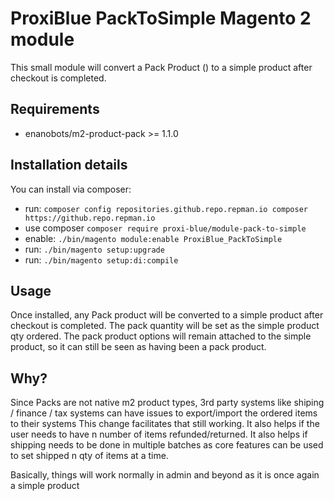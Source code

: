# ProxiBlue PackToSimple Magento 2 module

This small module will convert a Pack Product () to a simple product after checkout is completed.

## Requirements

* enanobots/m2-product-pack >= 1.1.0

## Installation details

You can install via composer:

* run: `composer config repositories.github.repo.repman.io composer https://github.repo.repman.io`
* use composer `composer require proxi-blue/module-pack-to-simple`
* enable: `./bin/magento module:enable ProxiBlue_PackToSimple`
* run: `./bin/magento setup:upgrade`
* run: `./bin/magento setup:di:compile`

## Usage

Once installed, any Pack product will be converted to a simple product after checkout is completed.
The pack quantity will be set as the simple product qty ordered.
The pack product options will remain attached to the simple product, so it can still be seen as having been a pack product.

## Why?

Since Packs are not native m2 product types, 3rd party systems like shiping / finance / tax systems can have issues to export/import the ordered items to their systems
This change facilitates that still working.
It also helps if the user needs to have n number of items refunded/returned.
It also helps if shipping needs to be done in multiple batches as core features can be used to set shipped n qty of items at a time.

Basically, things will work normally in admin and beyond as it is once again a simple product

